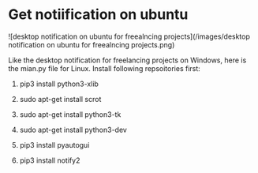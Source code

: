 
# Get notiification on ubuntu

![desktop notification on ubuntu for freealncing projects](/images/desktop notification on ubuntu for freealncing projects.png)

Like the desktop notification for freelancing projects on Windows, here is the mian.py file for Linux. Install following repsoitories first:

1. pip3 install python3-xlib

2. sudo apt-get install scrot

3. sudo apt-get install python3-tk

4. sudo apt-get install python3-dev

5. pip3 install pyautogui

6. pip3 install notify2
